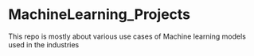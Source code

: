 # MachineLearning_Projects
This repo is mostly about various use cases of Machine learning models used in the industries
